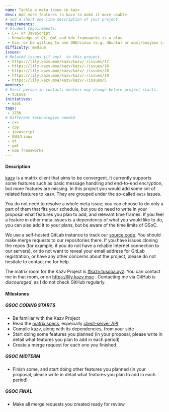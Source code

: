 ```yaml
---
name: Tackle a meta issue in kazv
desc: Add more features to kazv to make it more usable
# add a short one line description of your project
requirements:
# Student requirements:
 - C++ or JavaScript
 - Knowledge of Qt, Qml and kde frameworks is a plus
 - Use, or be willing to use GNU/Linux (e.g. Ubuntu) or musl/busybox Linux (e.g. Alpine)
difficulty: medium
issues:
# Related issues (if any)  to this project.
 - https://lily.kazv.moe/kazv/kazv/-/issues/17
 - https://lily.kazv.moe/kazv/kazv/-/issues/18
 - https://lily.kazv.moe/kazv/kazv/-/issues/20
 - https://lily.kazv.moe/kazv/kazv/-/issues/19
 - https://lily.kazv.moe/kazv/kazv/-/issues/5
mentors:
# First person in contact; mentors may change before project starts.
 - tusooa
initiatives:
 - GSoC
tags:
 - 175h
# Different technologies needed
 - c++
 - cpp
 - javascript
 - GNU/Linux
 - qt
 - qml
 - kde frameworks
---
```



#### Description

[kazv][kazv] is a matrix client that aims to be convergent. It currently supports some features such as 
basic message handling and end-to-end encryption, but more features are missing. In this project you
would add some set of related features to kazv. They are grouped under the so-called `meta` issues.

You do not need to resolve a whole meta issue; you can choose to do only a part of them that fits your
schedule, but you do need to write in your proposal what features you plan to add, and relevant time
frames. If you feel a feature in other meta issues is a dependency of what you would like to do, you
can also add it to your plans, but be aware of the time limits of GSoC.

We use a self-hosted GitLab instance to track our [source code][proj-kazv]. You should make merge requests
to our repositories there. If you have issues cloning the repos (for example, if you do not 
have a reliable Internet connection to our servers), or do not want to reveal your email address for
GitLab registration, or have any other concerns about the project, please do not hesitate to contact me for help.

The matrix room for the Kazv Project is [#kazv:tusooa.xyz][mx-room]. You can contact me in that room,
or on <https://lily.kazv.moe> . Contacting me via GitHub is *discouraged*, as I do not check GitHub
regularly.

[mx-room]: https://matrix.to/#/#kazv:tusooa.xyz?via=tusooa.xyz&via=matrix.org&via=kde.org
[kazv]: https://lily.kazv.moe/kazv/kazv
[proj-kazv]: https://lily.kazv.moe/kazv

#### Milestones

##### GSOC CODING STARTS

* Be familiar with the Kazv Project
* Read the [matrix specs][spec], especially [client-server API][csapi]
* Compile kazv, along with its dependencies, from your side
* Start doing some features you planned (in your proposal, please write in detail what features you plan to add in each period)
* Create a merge request for each one you finished

[spec]: https://spec.matrix.org/v1.2/
[csapi]: https://spec.matrix.org/v1.2/client-server-api/

##### GSOC MIDTERM

* Finish some, and start doing other features you planned (in your proposal, please write in detail what features you plan to add in each period)

##### GSOC FINAL

* Make all merge requests you created ready for review
